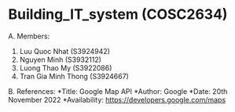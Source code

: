 # Building_IT_system (COSC2634)

A. Members:
1. Luu Quoc Nhat (S3924942)
2. Nguyen Minh (S3932112)
3. Luong Thao My (S3922086)
4. Tran Gia Minh Thong (S3924667)

B. References:
*Title: Google Map API
*Author: Google
*Date: 20th November 2022
*Availability: https://developers.google.com/maps
